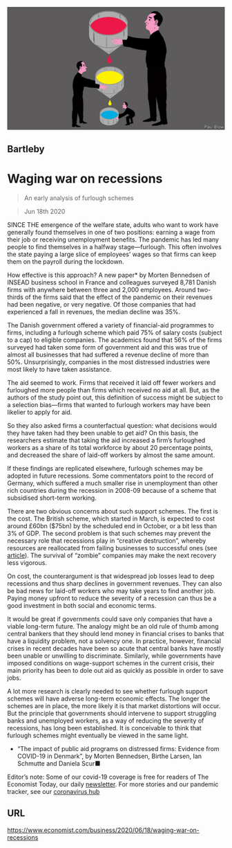 ![](./images/20200620_WBD001_0.jpg)

## Bartleby

# Waging war on recessions

> An early analysis of furlough schemes

> Jun 18th 2020

SINCE THE emergence of the welfare state, adults who want to work have generally found themselves in one of two positions: earning a wage from their job or receiving unemployment benefits. The pandemic has led many people to find themselves in a halfway stage—furlough. This often involves the state paying a large slice of employees’ wages so that firms can keep them on the payroll during the lockdown.

How effective is this approach? A new paper* by Morten Bennedsen of INSEAD business school in France and colleagues surveyed 8,781 Danish firms with anywhere between three and 2,000 employees. Around two-thirds of the firms said that the effect of the pandemic on their revenues had been negative, or very negative. Of those companies that had experienced a fall in revenues, the median decline was 35%.

The Danish government offered a variety of financial-aid programmes to firms, including a furlough scheme which paid 75% of salary costs (subject to a cap) to eligible companies. The academics found that 56% of the firms surveyed had taken some form of government aid and this was true of almost all businesses that had suffered a revenue decline of more than 50%. Unsurprisingly, companies in the most distressed industries were most likely to have taken assistance.

The aid seemed to work. Firms that received it laid off fewer workers and furloughed more people than firms which received no aid at all. But, as the authors of the study point out, this definition of success might be subject to a selection bias—firms that wanted to furlough workers may have been likelier to apply for aid.

So they also asked firms a counterfactual question: what decisions would they have taken had they been unable to get aid? On this basis, the researchers estimate that taking the aid increased a firm’s furloughed workers as a share of its total workforce by about 20 percentage points, and decreased the share of laid-off workers by almost the same amount.

If these findings are replicated elsewhere, furlough schemes may be adopted in future recessions. Some commentators point to the record of Germany, which suffered a much smaller rise in unemployment than other rich countries during the recession in 2008-09 because of a scheme that subsidised short-term working.

There are two obvious concerns about such support schemes. The first is the cost. The British scheme, which started in March, is expected to cost around £60bn ($75bn) by the scheduled end in October, or a bit less than 3% of GDP. The second problem is that such schemes may prevent the necessary role that recessions play in “creative destruction”, whereby resources are reallocated from failing businesses to successful ones (see [article](https://www.economist.com//finance-and-economics/2020/06/20/new-research-casts-light-on-the-pandemics-effects-on-resource-allocation)). The survival of “zombie” companies may make the next recovery less vigorous.

On cost, the counterargument is that widespread job losses lead to deep recessions and thus sharp declines in government revenues. They can also be bad news for laid-off workers who may take years to find another job. Paying money upfront to reduce the severity of a recession can thus be a good investment in both social and economic terms.

It would be great if governments could save only companies that have a viable long-term future. The analogy might be an old rule of thumb among central bankers that they should lend money in financial crises to banks that have a liquidity problem, not a solvency one. In practice, however, financial crises in recent decades have been so acute that central banks have mostly been unable or unwilling to discriminate. Similarly, while governments have imposed conditions on wage-support schemes in the current crisis, their main priority has been to dole out aid as quickly as possible in order to save jobs.

A lot more research is clearly needed to see whether furlough support schemes will have adverse long-term economic effects. The longer the schemes are in place, the more likely it is that market distortions will occur. But the principle that governments should intervene to support struggling banks and unemployed workers, as a way of reducing the severity of recessions, has long been established. It is conceivable to think that furlough schemes might eventually be viewed in the same light.

* “The impact of public aid programs on distressed firms: Evidence from COVID-19 in Denmark”, by Morten Bennedsen, Birthe Larsen, Ian Schmutte and Daniela Scur■

Editor’s note: Some of our covid-19 coverage is free for readers of The Economist Today, our daily [newsletter](https://www.economist.com/https://my.economist.com/user#newsletter). For more stories and our pandemic tracker, see our [coronavirus hub](https://www.economist.com//news/2020/03/11/the-economists-coverage-of-the-coronavirus)

## URL

https://www.economist.com/business/2020/06/18/waging-war-on-recessions
